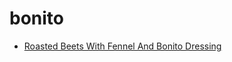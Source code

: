 # bonito

 * [Roasted Beets With Fennel And Bonito Dressing](index/r/roasted-beets-with-fennel-and-bonito-dressing.json)
